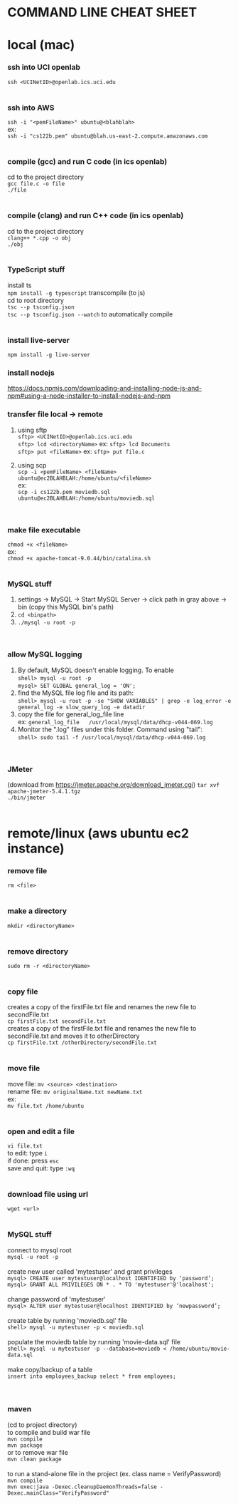 # COMMAND LINE CHEAT SHEET

# local (mac)
### ssh into UCI openlab<br/>
`ssh <UCINetID>@openlab.ics.uci.edu`<br/>
<br/>

### ssh into AWS<br/>
`ssh -i "<pemFileName>" ubuntu@<blahblah>`<br/>
ex:<br/>
`ssh -i "cs122b.pem" ubuntu@blah.us-east-2.compute.amazonaws.com`<br/>
<br/>

### compile (gcc) and run C code  (in ics openlab) <br/>
cd to the project directory<br/>
`gcc file.c -o file` 	<br/>
`./file`<br/>
<br/>

### compile (clang) and run C++ code (in ics openlab)<br/>
cd to the project directory<br/>
`clang++ *.cpp -o obj` <br/>
`./obj`<br/>
<br/>

### TypeScript stuff <br/>
install ts </br>
`npm install -g typescript`
transcompile (to js) <br/>
cd to root directory </br>
`tsc --p tsconfig.json ` <br/>
`tsc --p tsconfig.json --watch` to automatically compile <br/>
<br/>

### install live-server <br/>
`npm install -g live-server` </br>

### install nodejs </br>
https://docs.npmjs.com/downloading-and-installing-node-js-and-npm#using-a-node-installer-to-install-nodejs-and-npm

### transfer file local -> remote<br/>
1. using sftp <br/>
`sftp> <UCINetID>@openlab.ics.uci.edu`<br/>
`sftp> lcd <directoryName>` 	ex: `sftp> lcd Documents`<br/>
`sftp> put <fileName>`		ex: `sftp> put file.c`<br/>

2. using scp <br/>
`scp -i <pemFileName> <fileName> ubuntu@ec2BLAHBLAH:/home/ubuntu/<fileName>`<br/>
ex:<br/>
`scp -i cs122b.pem moviedb.sql ubuntu@ec2BLAHBLAH:/home/ubuntu/moviedb.sql`<br/>
<br/>

### make file executable<br/>
`chmod +x <fileName>`<br/>
ex: <br/>
`chmod +x apache-tomcat-9.0.44/bin/catalina.sh`<br/>
<br/>

### MySQL stuff<br/>
1. settings -> MySQL -> Start MySQL Server -> click path in gray above -> bin (copy this MySQL bin's path)
2. `cd <binpath>`
3. `./mysql -u root -p`<br/>
<br/>

### allow MySQL logging<br/>
1. By default, MySQL doesn't enable logging. To enable<br/>
`shell> mysql -u root -p`<br/>
`mysql> SET GLOBAL general_log = 'ON';`
2. find the MySQL file log file and its path:<br/>
`shell> mysql -u root -p -se "SHOW VARIABLES" | grep -e log_error -e general_log -e slow_query_log -e datadir`
3. copy the file for general_log_file line <br/>
ex: `general_log_file	/usr/local/mysql/data/dhcp-v044-069.log`
4. Monitor the ".log" files under this folder. Command using "tail":<br/>
`shell> sudo tail -f /usr/local/mysql/data/dhcp-v044-069.log`<br/>
<br/>

### JMeter <br/>
(download from https://jmeter.apache.org/download_jmeter.cgi)
`tar xvf apache-jmeter-5.4.1.tgz`<br/>
`./bin/jmeter`
<br/>
<br/>

# remote/linux (aws ubuntu ec2 instance)
### remove file<br/>
`rm <file>`<br/>
<br/>

### make a directory<br/>
`mkdir <directoryName>`<br/>
<br/>

### remove directory<br/>
`sudo rm -r <directoryName>`<br/>
<br/>

### copy file<br/>
creates a copy of the firstFile.txt file and renames the new file to secondFile.txt <br/>
`cp firstFile.txt secondFile.txt`<br/>
creates a copy of the firstFile.txt file and renames the new file to secondFile.txt and moves it to otherDirectory <br/>
`cp firstFile.txt /otherDirectory/secondFile.txt`<br/>
<br/>

### move file<br/>
move file: `mv <source> <destination>`<br/>
rename file: `mv originalName.txt newName.txt`<br/>
ex:<br/>
`mv file.txt /home/ubuntu`<br/>
<br/>

### open and edit a file<br/>
`vi file.txt`<br/>
to edit: type `i` 	<br/>
if done: press `esc`<br/>
save and quit: type `:wq` <br/>
<br/>

### download file using url<br/>
`wget <url>`<br/>
<br/>

### MySQL stuff<br/>
connect to mysql root <br/>
`mysql -u root -p` 	<br/>
<br/>
create new user called 'mytestuser' and grant privileges<br/>
`mysql> CREATE user mytestuser@localhost IDENTIFIED by ‘password’;`<br/>
`mysql> GRANT ALL PRIVILEGES ON * . * TO 'mytestuser'@'localhost'; `<br/>
<br/>
change password of 'mytestuser'<br/>
`mysql> ALTER user mytestuser@localhost IDENTIFIED by ‘newpassword’;`<br/>
<br/>
create table by running 'moviedb.sql' file<br/>
`shell> mysql -u mytestuser -p < moviedb.sql`<br/>
<br/>
populate the moviedb table by running 'movie-data.sql' file<br/>
`shell> mysql -u mytestuser -p --database=moviedb < /home/ubuntu/movie-data.sql`<br/>
<br/>
make copy/backup of a table<br/>
`insert into employees_backup select * from employees;`<br/>
<br/>
<br/>
### maven <br/>
(cd to project directory)<br/>
to compile and build war file<br/>
`mvn compile`<br/>
`mvn package`<br/>
or to remove war file <br/>
`mvn clean package`<br/>
<br/>
to run a stand-alone file in the project (ex. class name = VerifyPassword)<br/>
`mvn compile`<br/>
`mvn exec:java -Dexec.cleanupDaemonThreads=false -Dexec.mainClass="VerifyPassword"`<br/>
